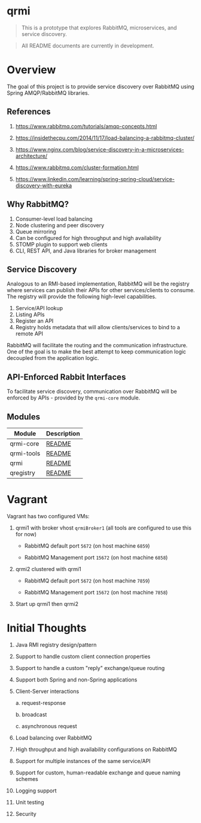 # qrmi

> This is a prototype that explores RabbitMQ, microservices, and service discovery.

> All README documents are currently in development.

# Overview

The goal of this project is to provide service discovery over RabbitMQ using Spring AMQP/RabbitMQ libraries.

## References

1. https://www.rabbitmq.com/tutorials/amqp-concepts.html

2. https://insidethecpu.com/2014/11/17/load-balancing-a-rabbitmq-cluster/

3. https://www.nginx.com/blog/service-discovery-in-a-microservices-architecture/

4. https://www.rabbitmq.com/cluster-formation.html

5. https://www.linkedin.com/learning/spring-spring-cloud/service-discovery-with-eureka

## Why RabbitMQ?

1. Consumer-level load balancing
2. Node clustering and peer discovery
3. Queue mirroring
4. Can be configured for high throughput and high availability
5. STOMP plugin to support web clients
6. CLI, REST API, and Java libraries for broker management

## Service Discovery

Analogous to an RMI-based implementation, RabbitMQ will be the registry where services can publish their APIs for other services/clients to consume. The registry will provide the following high-level capabilities.

1. Service/API lookup
2. Listing APIs
3. Register an API
4. Registry holds metadata that will allow clients/services to bind to a remote API

RabbitMQ will facilitate the routing and the communication infrastructure. One of the goal is to make the best attempt to keep communication logic decoupled from the application logic. 

## API-Enforced Rabbit Interfaces

To facilitate service discovery, communication over RabbitMQ will be enforced by APIs - provided by the `qrmi-core` module.

## Modules

| Module        | Description                     |
| ------------- | ------------------------------- |
| qrmi-core     | [README](qrmi-core/README.md)   |
| qrmi-tools    | [README](qrmi-tools/README.md)  |
| qrmi          | [README](qrmi/README.md)        |
| qregistry     | [README](qregistry/README.md)   |

# Vagrant

Vagrant has two configured VMs:

1. qrmi1 with broker vhost `qrmiBroker1` (all tools are configured to use this for now)

    * RabbitMQ default port `5672` (on host machine `6859`)
    
    * RabbitMQ Management port `15672` (on host machine `6858`)

2. qrmi2 clustered with qrmi1

    * RabbitMQ default port `5672` (on host machine `7859`)
    
    * RabbitMQ Management port `15672` (on host machine `7858`)

3. Start up qrmi1 then qrmi2

# Initial Thoughts

1. Java RMI registry design/pattern

2. Support to handle custom client connection properties

3. Support to handle a custom "reply" exchange/queue routing

4. Support both Spring and non-Spring applications

5. Client-Server interactions

    a. request-response
    
    b. broadcast
    
    c. asynchronous request

6. Load balancing over RabbitMQ

7. High throughput and high availability configurations on RabbitMQ

8. Support for multiple instances of the same service/API

9. Support for custom, human-readable exchange and queue naming schemes

10. Logging support

11. Unit testing

12. Security
